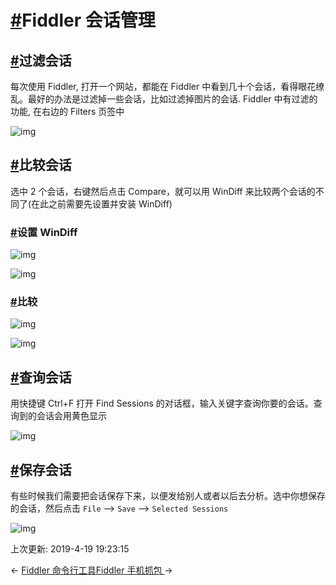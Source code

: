 # [#](https://funtl.com/zh/supplement2/Fiddler-会话管理.html#fiddler-会话管理)Fiddler 会话管理

## [#](https://funtl.com/zh/supplement2/Fiddler-会话管理.html#过滤会话)过滤会话

每次使用 Fiddler, 打开一个网站，都能在 Fiddler 中看到几十个会话，看得眼花缭乱。最好的办法是过滤掉一些会话，比如过滤掉图片的会话. Fiddler 中有过滤的功能, 在右边的 Filters 页签中

![img](https://funtl.com/assets/Lusifer1517159097.png)

## [#](https://funtl.com/zh/supplement2/Fiddler-会话管理.html#比较会话)比较会话

选中 2 个会话，右键然后点击 Compare，就可以用 WinDiff 来比较两个会话的不同了(在此之前需要先设置并安装 WinDiff)

### [#](https://funtl.com/zh/supplement2/Fiddler-会话管理.html#设置-windiff)设置 WinDiff

![img](https://funtl.com/assets/Lusifer1517159628.png)

![img](https://funtl.com/assets/Lusifer1517159657.png)

### [#](https://funtl.com/zh/supplement2/Fiddler-会话管理.html#比较)比较

![img](https://funtl.com/assets/Lusifer1517159707.png)

![img](https://funtl.com/assets/Lusifer1517159730.png)

## [#](https://funtl.com/zh/supplement2/Fiddler-会话管理.html#查询会话)查询会话

用快捷键 Ctrl+F 打开 Find Sessions 的对话框，输入关键字查询你要的会话。查询到的会话会用黄色显示

![img](https://funtl.com/assets/Lusifer1517160507.png)

## [#](https://funtl.com/zh/supplement2/Fiddler-会话管理.html#保存会话)保存会话

有些时候我们需要把会话保存下来，以便发给别人或者以后去分析。选中你想保存的会话，然后点击 `File` --> `Save` --> `Selected Sessions`

![img](https://funtl.com/assets/Lusifer1517160597.png)

上次更新: 2019-4-19 19:23:15

← [Fiddler 命令行工具](https://funtl.com/zh/supplement2/Fiddler-命令行工具.html)[Fiddler 手机抓包 ](https://funtl.com/zh/supplement2/Fiddler-手机抓包.html)→